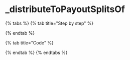 # \_distributeToPayoutSplitsOf

{% tabs %}
{% tab title="Step by step" %}

{% endtab %}

{% tab title="Code" %}

{% endtab %}
{% endtabs %}

